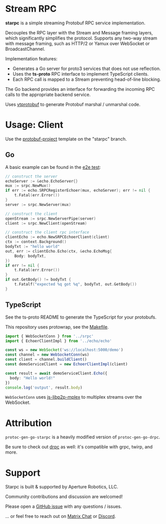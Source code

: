 # Stream RPC

**starpc** is a simple streaming Protobuf RPC service implementation.

Decouples the RPC layer with the Stream and Message framing layers, which
significantly simplifies the protocol. Supports any two-way stream with message
framing, such as HTTP/2 or Yamux over WebSocket or BroadcastChannel.

Implementation features:

 - Generates a Go server for proto3 services that does not use reflection.
 - Uses the **ts-proto** RPC interface to implement TypeScript clients.
 - Each RPC call is mapped to a Stream preventing head-of-line blocking.

The Go backend provides an interface for forwarding the incoming RPC calls to
the appropriate backend service.

Uses [vtprotobuf] to generate Protobuf marshal / unmarshal code.

[vtprotobuf]: https://github.com/planetscale/vtprotobuf

# Usage: Client

Use the [protobuf-project] template on the "starpc" branch.

[protobuf-project]: https://github.com/aperturerobotics/protobuf-project

## Go

A basic example can be found in the [e2e test]:

```go
// construct the server
echoServer := &echo.EchoServer{}
mux := srpc.NewMux()
if err := echo.SRPCRegisterEchoer(mux, echoServer); err != nil {
	t.Fatal(err.Error())
}
server := srpc.NewServer(mux)

// construct the client
openStream := srpc.NewServerPipe(server)
client := srpc.NewClient(openStream)

// construct the client rpc interface
clientEcho := echo.NewSRPCEchoerClient(client)
ctx := context.Background()
bodyTxt := "hello world"
out, err := clientEcho.Echo(ctx, &echo.EchoMsg{
	Body: bodyTxt,
})
if err != nil {
	t.Fatal(err.Error())
}
if out.GetBody() != bodyTxt {
	t.Fatalf("expected %q got %q", bodyTxt, out.GetBody())
}
```

[e2e test]: ./e2e/e2e_test.go

## TypeScript

See the ts-proto README to generate the TypeScript for your protobufs.

This repository uses protowrap, see the [Makefile](./Makefile).

```typescript
import { WebSocketConn } from '../srpc'
import { EchoerClientImpl } from '../echo/echo'

const ws = new WebSocket('ws://localhost:5000/demo')
const channel = new WebSocketConn(ws)
const client = channel.buildClient()
const demoServiceClient = new EchoerClientImpl(client)

const result = await demoServiceClient.Echo({
  body: "Hello world!"
})
console.log('output', result.body)
```

`WebSocketConn` uses [js-libp2p-mplex] to multiplex streams over the WebSocket.

[js-libp2p-mplex]: https://github.com/libp2p/js-libp2p-mplex

# Attribution

`protoc-gen-go-starpc` is a heavily modified version of `protoc-gen-go-drpc`.

Be sure to check out [drpc] as well: it's compatible with grpc, twirp, and more.

[drpc]: https://github.com/storj/drpc

# Support

Starpc is built & supported by Aperture Robotics, LLC.

Community contributions and discussion are welcomed!

Please open a [GitHub issue] with any questions / issues.

[GitHub issue]: https://github.com/aperturerobotics/bifrost/issues/new

... or feel free to reach out on [Matrix Chat] or [Discord].

[Discord]: https://discord.gg/KJutMESRsT
[Matrix Chat]: https://matrix.to/#/#aperturerobotics:matrix.org
